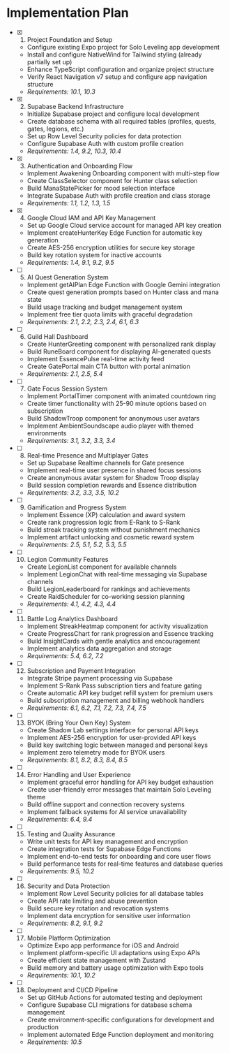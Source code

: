 # Implementation Plan

- [x] 1. Project Foundation and Setup
  - Configure existing Expo project for Solo Leveling app development
  - Install and configure NativeWind for Tailwind styling (already partially set up)
  - Enhance TypeScript configuration and organize project structure
  - Verify React Navigation v7 setup and configure app navigation structure
  - _Requirements: 10.1, 10.3_

- [x] 2. Supabase Backend Infrastructure
  - Initialize Supabase project and configure local development
  - Create database schema with all required tables (profiles, quests, gates, legions, etc.)
  - Set up Row Level Security policies for data protection
  - Configure Supabase Auth with custom profile creation
  - _Requirements: 1.4, 9.2, 10.3, 10.4_

- [x] 3. Authentication and Onboarding Flow
  - Implement Awakening Onboarding component with multi-step flow
  - Create ClassSelector component for Hunter class selection
  - Build ManaStatePicker for mood selection interface
  - Integrate Supabase Auth with profile creation and class storage
  - _Requirements: 1.1, 1.2, 1.3, 1.5_

- [x] 4. Google Cloud IAM and API Key Management
  - Set up Google Cloud service account for managed API key creation
  - Implement createHunterKey Edge Function for automatic key generation
  - Create AES-256 encryption utilities for secure key storage
  - Build key rotation system for inactive accounts
  - _Requirements: 1.4, 9.1, 9.2, 9.5_

- [ ] 5. AI Quest Generation System
  - Implement getAIPlan Edge Function with Google Gemini integration
  - Create quest generation prompts based on Hunter class and mana state
  - Build usage tracking and budget management system
  - Implement free tier quota limits with graceful degradation
  - _Requirements: 2.1, 2.2, 2.3, 2.4, 6.1, 6.3_

- [ ] 6. Guild Hall Dashboard
  - Create HunterGreeting component with personalized rank display
  - Build RuneBoard component for displaying AI-generated quests
  - Implement EssencePulse real-time activity feed
  - Create GatePortal main CTA button with portal animation
  - _Requirements: 2.1, 2.5, 5.4_

- [ ] 7. Gate Focus Session System
  - Implement PortalTimer component with animated countdown ring
  - Create timer functionality with 25-90 minute options based on subscription
  - Build ShadowTroop component for anonymous user avatars
  - Implement AmbientSoundscape audio player with themed environments
  - _Requirements: 3.1, 3.2, 3.3, 3.4_

- [ ] 8. Real-time Presence and Multiplayer Gates
  - Set up Supabase Realtime channels for Gate presence
  - Implement real-time user presence in shared focus sessions
  - Create anonymous avatar system for Shadow Troop display
  - Build session completion rewards and Essence distribution
  - _Requirements: 3.2, 3.3, 3.5, 10.2_

- [ ] 9. Gamification and Progress System
  - Implement Essence (XP) calculation and award system
  - Create rank progression logic from E-Rank to S-Rank
  - Build streak tracking system without punishment mechanics
  - Implement artifact unlocking and cosmetic reward system
  - _Requirements: 2.5, 5.1, 5.2, 5.3, 5.5_

- [ ] 10. Legion Community Features
  - Create LegionList component for available channels
  - Implement LegionChat with real-time messaging via Supabase channels
  - Build LegionLeaderboard for rankings and achievements
  - Create RaidScheduler for co-working session planning
  - _Requirements: 4.1, 4.2, 4.3, 4.4_

- [ ] 11. Battle Log Analytics Dashboard
  - Implement StreakHeatmap component for activity visualization
  - Create ProgressChart for rank progression and Essence tracking
  - Build InsightCards with gentle analytics and encouragement
  - Implement analytics data aggregation and storage
  - _Requirements: 5.4, 6.2, 7.2_

- [ ] 12. Subscription and Payment Integration
  - Integrate Stripe payment processing via Supabase
  - Implement S-Rank Pass subscription tiers and feature gating
  - Create automatic API key budget refill system for premium users
  - Build subscription management and billing webhook handlers
  - _Requirements: 6.1, 6.2, 7.1, 7.2, 7.3, 7.4, 7.5_

- [ ] 13. BYOK (Bring Your Own Key) System
  - Create Shadow Lab settings interface for personal API keys
  - Implement AES-256 encryption for user-provided API keys
  - Build key switching logic between managed and personal keys
  - Implement zero telemetry mode for BYOK users
  - _Requirements: 8.1, 8.2, 8.3, 8.4, 8.5_

- [ ] 14. Error Handling and User Experience
  - Implement graceful error handling for API key budget exhaustion
  - Create user-friendly error messages that maintain Solo Leveling theme
  - Build offline support and connection recovery systems
  - Implement fallback systems for AI service unavailability
  - _Requirements: 6.4, 9.4_

- [ ] 15. Testing and Quality Assurance
  - Write unit tests for API key management and encryption
  - Create integration tests for Supabase Edge Functions
  - Implement end-to-end tests for onboarding and core user flows
  - Build performance tests for real-time features and database queries
  - _Requirements: 9.5, 10.2_

- [ ] 16. Security and Data Protection
  - Implement Row Level Security policies for all database tables
  - Create API rate limiting and abuse prevention
  - Build secure key rotation and revocation systems
  - Implement data encryption for sensitive user information
  - _Requirements: 8.2, 9.1, 9.2_

- [ ] 17. Mobile Platform Optimization
  - Optimize Expo app performance for iOS and Android
  - Implement platform-specific UI adaptations using Expo APIs
  - Create efficient state management with Zustand
  - Build memory and battery usage optimization with Expo tools
  - _Requirements: 10.1, 10.2_

- [ ] 18. Deployment and CI/CD Pipeline
  - Set up GitHub Actions for automated testing and deployment
  - Configure Supabase CLI migrations for database schema management
  - Create environment-specific configurations for development and production
  - Implement automated Edge Function deployment and monitoring
  - _Requirements: 10.5_